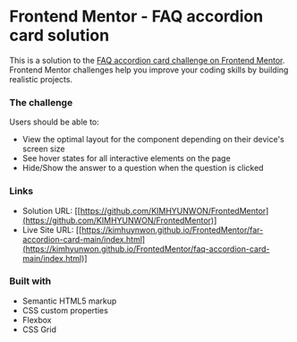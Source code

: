# Frontend Mentor - FAQ accordion card solution

This is a solution to the [FAQ accordion card challenge on Frontend Mentor](https://www.frontendmentor.io/challenges/faq-accordion-card-XlyjD0Oam). Frontend Mentor challenges help you improve your coding skills by building realistic projects. 


### The challenge

Users should be able to:

- View the optimal layout for the component depending on their device's screen size
- See hover states for all interactive elements on the page
- Hide/Show the answer to a question when the question is clicked

### Links

- Solution URL: [[https://github.com/KIMHYUNWON/FrontedMentor](https://github.com/KIMHYUNWON/FrontedMentor)]
- Live Site URL: [[https://kimhuynwon.github.io/FrontedMentor/far-accordion-card-main/index.html](https://kimhyunwon.github.io/FrontedMentor/faq-accordion-card-main/index.html)]


### Built with

- Semantic HTML5 markup
- CSS custom properties
- Flexbox
- CSS Grid




